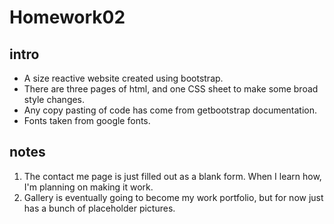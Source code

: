 # Homework02
## intro
- A size reactive website created using bootstrap.
- There are three pages of html, and one CSS sheet to make some broad style changes.
- Any copy pasting of code has come from getbootstrap documentation.
- Fonts taken from google fonts.

## notes
1. The contact me page is just filled out as a blank form. When I learn how, I'm planning on making it work.
2. Gallery is eventually going to become my work portfolio, but for now just has a bunch of placeholder pictures.
